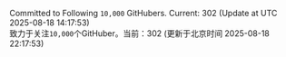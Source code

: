 Committed to Following `10,000` GitHubers. Current: <!-- FOLLOWING_COUNT -->302<!-- FOLLOWING_COUNT --> (Update at UTC <!-- LAST_UPDATED -->2025-08-18 14:17:53<!-- LAST_UPDATED -->)<br>
致力于关注`10,000`个GitHuber。当前：<!-- FOLLOWING_COUNT -->302<!-- FOLLOWING_COUNT --> (更新于北京时间 <!-- LAST_UPDATED_CST -->2025-08-18 22:17:53<!-- LAST_UPDATED_CST -->)
